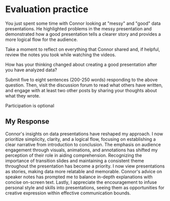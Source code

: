 # Evaluation practice

You just spent some time with Connor looking at "messy" and "good" data presentations. He highlighted problems in the messy presentation and demonstrated how a good presentation tells a clearer story and provides a more logical flow for the audience.

Take a moment to reflect on everything that Connor shared and, if helpful, review the notes you took while watching the videos.

How has your thinking changed about creating a good presentation after you have analyzed data?

Submit five to eight sentences (200-250 words) responding to the above question. Then, visit the discussion forum  to read what others have written, and engage with at least two other posts by sharing your thoughts about what they wrote.

Participation is optional

## My Response

Connor's insights on data presentations have reshaped my approach. I now prioritize simplicity, clarity, and a logical flow, focusing on establishing a clear narrative from introduction to conclusion. The emphasis on audience engagement through visuals, animations, and annotations has shifted my perception of their role in aiding comprehension. Recognizing the importance of transition slides and maintaining a consistent theme throughout the presentation has become a priority. I now view presentations as stories, making data more relatable and memorable. Connor's advice on speaker notes has prompted me to balance in-depth explanations with concise on-screen text. Lastly, I appreciate the encouragement to infuse personal style and skills into presentations, seeing them as opportunities for creative expression within effective communication bounds.
